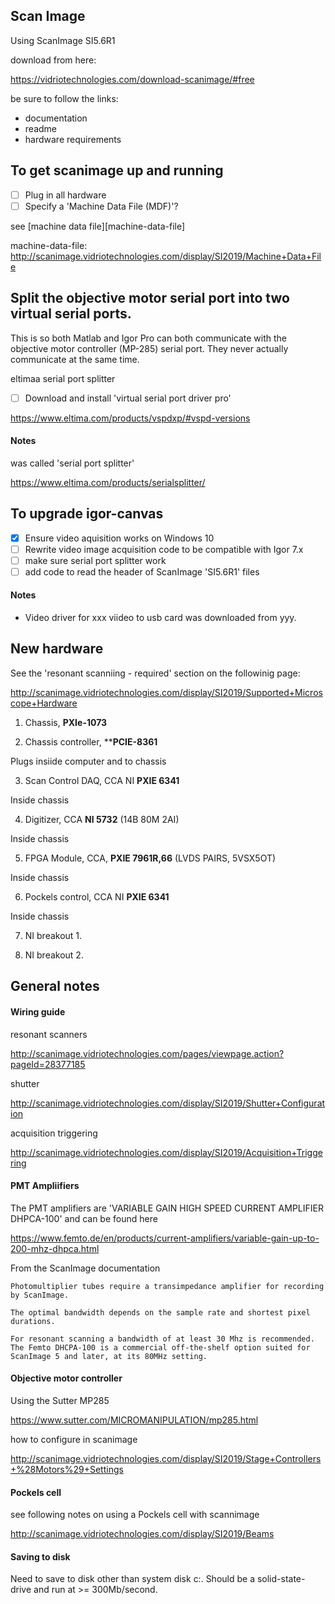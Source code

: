 
## Scan Image
Using ScanImage SI5.6R1	

download from here:

https://vidriotechnologies.com/download-scanimage/#free

be sure to follow the links:

 - documentation
 - readme
 - hardware requirements
 
## To get scanimage up and running

- [ ] Plug in all hardware
- [ ] Specify a 'Machine Data File (MDF)'?

see [machine data file][machine-data-file]

machine-data-file: http://scanimage.vidriotechnologies.com/display/SI2019/Machine+Data+File

## Split the objective motor serial port into two virtual serial ports.

This is so both Matlab and Igor Pro can both communicate with the objective motor controller (MP-285) serial port. They  never actually communicate at the same time.

eltimaa serial port splitter

 - [ ] Download and install 'virtual serial port driver pro'

https://www.eltima.com/products/vspdxp/#vspd-versions

#### Notes

was called 'serial port splitter'

https://www.eltima.com/products/serialsplitter/


## To upgrade igor-canvas

- [x] Ensure video aquisition works on Windows 10
- [ ] Rewrite video image acquisition code to be compatible with Igor 7.x
- [ ] make sure serial port splitter work
- [ ] add code to read the header of ScanImage 'SI5.6R1' files

#### Notes

 - Video driver for xxx viideo to usb card was downloaded from yyy.

## New hardware

See the 'resonant scanniing - required' section on the followinig page:

http://scanimage.vidriotechnologies.com/display/SI2019/Supported+Microscope+Hardware

1. Chassis, 	**PXIe-1073**

2. Chassis controller, ****PCIE-8361**

Plugs insiide computer and to chassis

3. Scan Control DAQ, CCA NI **PXIE 6341**

Inside chassis

4. Digitizer, CCA **NI 5732** (14B 80M 2AI)

Inside chassis

5. FPGA Module, CCA, **PXIE 7961R,66** (LVDS PAIRS, 5VSX5OT)

Inside chassis

6. Pockels control, CCA NI **PXIE 6341**

Inside chassis

7. NI breakout 1.

8. NI breakout 2.



## General notes

#### Wiring guide

resonant scanners

http://scanimage.vidriotechnologies.com/pages/viewpage.action?pageId=28377185

shutter

http://scanimage.vidriotechnologies.com/display/SI2019/Shutter+Configuration

acquisition triggering

http://scanimage.vidriotechnologies.com/display/SI2019/Acquisition+Triggering

#### PMT Ampliifiers

The PMT amplifiers are 'VARIABLE GAIN HIGH SPEED CURRENT AMPLIFIER DHPCA-100' and can be found here

https://www.femto.de/en/products/current-amplifiers/variable-gain-up-to-200-mhz-dhpca.html

From the ScanImage documentation

```
Photomultiplier tubes require a transimpedance amplifier for recording by ScanImage.

The optimal bandwidth depends on the sample rate and shortest pixel durations. 

For resonant scanning a bandwidth of at least 30 Mhz is recommended.
The Femto DHCPA-100 is a commercial off-the-shelf option suited for ScanImage 5 and later, at its 80MHz setting.
```

#### Objective motor controller

Using the Sutter MP285

https://www.sutter.com/MICROMANIPULATION/mp285.html

how to configure in scanimage

http://scanimage.vidriotechnologies.com/display/SI2019/Stage+Controllers+%28Motors%29+Settings

#### Pockels cell

see following notes on using a Pockels cell with scannimage

http://scanimage.vidriotechnologies.com/display/SI2019/Beams

#### Saving to disk

Need to save to disk other than system disk c:\. Should be a solid-state-drive and run at >= 300Mb/second.



